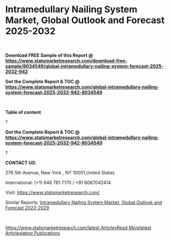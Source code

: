 <h1>Intramedullary Nailing System Market, Global Outlook and Forecast 2025-2032</h1><br/><p><strong>Download FREE Sample of this Report @ <a href="https://www.statsmarketresearch.com/download-free-sample/8034549/global-intramedullary-nailing-system-forecast-2025-2032-942">https://www.statsmarketresearch.com/download-free-sample/8034549/global-intramedullary-nailing-system-forecast-2025-2032-942</a></strong></p>
 
 
 
 <div><b>Get the Complete Report & TOC @ <a href="https://www.statsmarketresearch.com/global-intramedullary-nailing-system-forecast-2025-2032-942-8034549">https://www.statsmarketresearch.com/global-intramedullary-nailing-system-forecast-2025-2032-942-8034549</a></b></div>
 
 
 
 <p><br />
 
 <b>Table of content</b></p>
 
 
 
 <p>? </p>
 
 
 
 <div><b>Get the Complete Report & TOC @ <a href="https://www.statsmarketresearch.com/global-intramedullary-nailing-system-forecast-2025-2032-942-8034549">https://www.statsmarketresearch.com/global-intramedullary-nailing-system-forecast-2025-2032-942-8034549</a></b></div>
 
 
 
 <p>? </p>
 
 
 
 <p><b>CONTACT US:</b><br />
 
 276 5th Avenue, New York , NY 10001,United States<br />
 
 International: (+1) 646 781 7170 / +91 8087042414<br />
 
 Visit: <a href="https://www.statsmarketresearch.com/">https://www.statsmarketresearch.com/</a><br />
 
 Similar Reports: <a href="https://www.statsmarketresearch.com/global-intramedullary-nailing-system-forecast-2025-2032-942-8034549">Intramedullary Nailing System Market, Global Outlook and Forecast 2023-2029</a><br />
 
 <br />
 
 <a href="https://gyeongbokgung.com">https://www.statsmarketresearch.com/</a><a href="https://hallyeomaritime.com">latest Articles</a><a href="https://jingwansa.com">Read More</a><a href="https://nguoiviet.jp/">latest Articles</a><a href="https://www.intelmarketresearch.com/">latest Publications</a></p>